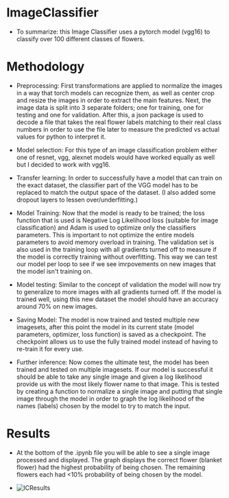 # ImageClassifier
- To summarize: this Image Classifier uses a pytorch model (vgg16) to classify over 100 different classes of flowers.

# Methodology
- Preprocessing: First transformations are applied to normalize the images in a way that torch models can recognize them, as well as center crop and resize the images in order to extract the main features.  Next, the image data is split into 3 separate folders; one for training, one for testing and one for validation. After this, a json package is used to decode a file that takes the real flower labels matching to their real class numbers in order to use the file later to measure the predicted vs actual values for python to interpret it.
 
- Model selection: For this type of an image classification problem either one of resnet, vgg, alexnet models would have worked equally as well but I decided to work with vgg16. 
 
- Transfer learning: In order to successfully have a model that can train on the exact dataset, the classifier part of the VGG model has to be replaced to match the output space of the dataset. (I also added some dropout layers to lessen over/underfitting.) 
 
- Model Training: Now that the model is ready to be trained; the loss function that is used is Negative Log Likelihood loss (suitable for image classification) and Adam is used to optimize only the classifiers parameters. This is important to not optimize the entire models parameters to avoid memory overload in training. The validation set is also used in the training loop with all gradients turned off to measure if the model is correctly training without overfitting. This way we can test our model per loop to see if we see imrpovements on new images that the model isn't training on. 

- Model testing: Similar to the concept of validation the model will now try to generalize to more images with all gradients turned off. If the model is trained well, using this new dataset the model should have an accuracy around 70% on new images.
 
- Saving Model: The model is now trained and tested multiple new imagesets, after this point the model in its current state (model parameters, optimizer, loss function) is saved as a checkpoint. The checkpoint allows us to use the fully trained model instead of having to re-train it for every use. 

- Further inference: Now comes the ultimate test, the model has been trained and tested on multiple imagesets. If our model is successful it should be able to take any single image and given a log likelihood provide us with the most likely flower name to that image. This is tested by creating a function to normalize a single image and putting that single image through the model in order to graph the log likelihood of the names (labels) chosen by the model to try to match the input.


# Results
- At the bottom of the .ipynb file you will be able to see a single image processed and displayed. The graph displays the correct flower (blanket flower) had the highest probability of being chosen. The remaining flowers each had <10% probability of being chosen by the model.

- ![ICResults](https://user-images.githubusercontent.com/63812857/132139948-a13ab1a3-f73f-4521-a2ea-d093b8ec75ea.png)

